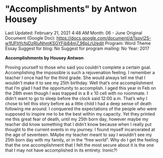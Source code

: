 # "Accomplishments" by Antwon Housey

Last Updated: February 21, 2021 4:48 AM
Month: 06 - June
Original Document (Google Doc): https://docs.google.com/document/d/1spvl2S-w1fJFhYcfqDzRIuNhmKSGYFjb84m7_96pLrU/edit
Program: Word Theme Essay
Suggest for blog: No
Suggest for program mailing: No
Year: 2017

**Accomplishments by Housey Antwon**

Proving yourself to those who said you couldn’t complete a certain goal. Accomplishing the impossible is such a rejuvenation feeling. I remember a teacher I once had for the third grade. She would always tell me that I wouldn’t make it to see my 25th birthday. Well that’s one accomplishment that I’m glad I had the opportunity to accomplish. I aged this year in Feb on the 28th even though I was trapped in a 8 x 10 cell with no roommate. I didn’t want to go to sleep before the clock said 12:00 a.m. That’s why I chose to tell this story before as a little child I had a deep sense of death following me around. I conquered the expectations of the people who were supposed to inspire me to be the best within my capacity. Yet they printed me this great fear of death, until my 25th born day, however maybe my teacher did know something that I didn’t know because when I really put thought to the current events in my journey. I found myself incarcerated at the age of seventeen. MAybe my teacher meant to say I wouldn’t see my 25th born day with my family, or in the “free world”. Why do I get the feeling that the one accomplishment that I felt the most secure about it is the one that I may not have accomplished in its entirety. Ironic?!